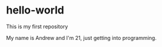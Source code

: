 # hello-world
This is my first repository

My name is Andrew and I'm 21, just getting into programming.
